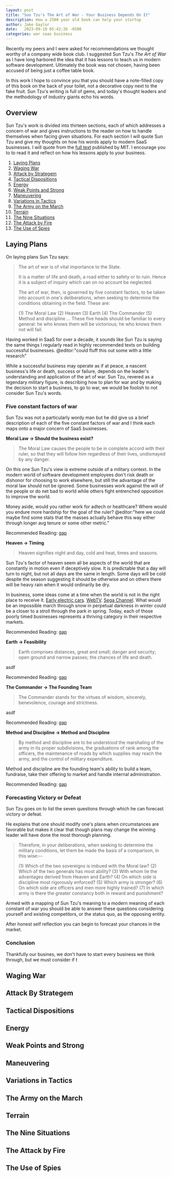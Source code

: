 ```yaml
---
layout: post
title: "Sun Tzu's The Art of War - Your Business Depends On It"
description: How a 2500 year old book can help your startup
author: Jake Gaylor
date:   2023-09-10 05:42:26 -0500
categories: war saas business
---
```


Recently my peers and I were asked for recommendations we thought worthy of a company wide book club. I suggested Sun Tzu's <em>The Art of War</em> as I have long harbored the idea that it has lessons to teach us in modern software development. Ultimately the book was not chosen, having been accused of being just a coffee table book.

In this work I hope to convince you that you should have a note-filled copy of this book on the back of your toilet, not a decorative copy next to the fake fruit. Sun Tzu's writing is full of gems, and today's thought leaders and the methodology of industry giants echo his words.

## Overview

Sun Tzu's work is divided into thirteen sections, each of which addresses a concern of war and gives instructions to the reader on how to handle themselves when facing given situations. For each section I will quote Sun Tzu and give my thoughts on how his words apply to modern SaaS businesses. I will quote from the [full text](http://classics.mit.edu/Tzu/artwar.html) published by MIT. I encourage you to to read it and reflect on how his lessons apply to your business.

1. [Laying Plans](#laying-plans)
1. [Waging War](#waging-war)
1. [Attack by Strategem](#attack-by-strategem)
1. [Tactical Dispositions](#tactical-dispositions)
1. [Energy](#energy)
1. [Weak Points and Strong](#weak-points-and-strong)
1. [Maneuvering](#maneuvering)
1. [Variations in Tactics](#variations-intactics)
1. [The Army on the March](#the-army-on-the-march)
1. [Terrain](#terrain)
1. [The Nine Situations](#the-nine-situations)
1. [The Attack by Fire](#the-attack-by-fire)
1. [The Use of Spies](#the-use-of-spies)

## Laying Plans

On laying plans Sun Tzu says:

> The art of war is of vital importance to the State.
>
> It is a matter of life and death, a road either to safety or to ruin. Hence it is a subject of inquiry which can on no account be neglected.
>
> The art of war, then, is governed by five constant factors, to be taken into account in one's deliberations, when seeking to determine the conditions obtaining in the field. These are:
>
> (1) The Moral Law
> (2) Heaven
> (3) Earth
> (4) The Commander
> (5) Method and discipline
> ...
> These five heads should be familiar to every general: he who knows them will be victorious; he who knows them not will fail. 

Having worked in SaaS for over a decade, it sounds like Sun Tzu is saying the same things I regularly read in highly recommended texts on building successful businesses. @editor:"could fluff this out some with a little research"

While a successful business may operate as if at peace, a nascent business's life or death, success or failure, depends on the leader's understanding and application of the art of war. Sun Tzu, revered as a legendary military figure, is describing how to plan for war and by making the decision to start a business, to go to war, we would be foolish to not consider Sun Tzu's words.

### Five constant factors of war

Sun Tzu was not a particularly wordy man but he did give us a brief description of each of the five constant factors of war and I think each maps onto a major concern of SaaS businesses. 

**Moral Law -> Should the business exist?**

> The Moral Law causes the people to be in complete accord with their ruler, so that they will follow him regardless of their lives, undismayed by any danger.

On this one Sun Tzu's view is extreme outside of a military context. In the modern world of software development employees don't risk death or dishonor for choosing to work elsewhere, but still the advantage of the moral law should not be ignored. Some businesses work against the will of the people or do net bad to world while others fight entrenched opposition to improve the world. 

Money aside, would you rather work for adtech or healthcare? Where would you endure more hardship for the goal of the ruler? @editor:"here we could maybe find some stats that the masses actually behave this way either through longer avg tenure or some other metric."

Recommended Reading: [gap](#)

**Heaven -> Timing**

> Heaven signifies night and day, cold and heat, times and seasons.

Sun Tzu's factor of heaven seem all be aspects of the world that are constantly in motion even if deceptively slow. It is predictable that a day will turn to night, but not all days are the same in length. Some days will be cold despite the season suggesting it should be otherwise and on others there will be heavy rain when it would ordinarily be dry.

In business, some ideas come at a time when the world is not in the right place to receive it. [Early electric cars](https://en.wikipedia.org/wiki/History_of_the_electric_vehicle). [WebTV](https://en.wikipedia.org/wiki/MSN_TV). [Sega Channel](https://en.wikipedia.org/wiki/Sega_Channel). What would be an impossible march through snow in perpetual darkness in winter could be a closer to a stroll through the park in spring. Today, each of those poorly timed businesses represents a thriving category in their respective markets. 

Recommended Reading: [gap](#)

**Earth -> Feasibility**

> Earth comprises distances, great and small; danger and security; open ground and narrow passes; the chances of life and death.

asdf

Recommended Reading: [gap](#)

**The Commander -> The Founding Team**

> The Commander stands for the virtues of wisdom, sincerely, benevolence, courage and strictness.

asdf

Recommended Reading: [gap](#)

**Method and Discipline -> Method and Discipline**

> By method and discipline are to be understood the marshaling of the army in its proper subdivisions, the graduations of rank among the officers, the maintenance of roads by which supplies may reach the army, and the control of military expenditure.

Method and discipline are the founding team's ability to build a team, fundraise, take their offering to market and handle internal administration.

Recommended Reading: [gap](#)

### Forecasting Victory or Defeat

Sun Tzu goes on to list the seven questions through which he can forecast victory or defeat.

He explains that one should modify one's plans when circumstances are favorable but makes it clear that though plans may change the winning leader will have done the most thorough planning.

> Therefore, in your deliberations, when seeking to determine the military conditions, let them be made the basis of a comparison, in this wise:-- 
>
> (1) Which of the two sovereigns is imbued with the Moral law?
> (2) Which of the two generals has most ability?
> (3) With whom lie the advantages derived from Heaven and Earth?
> (4) On which side is discipline most rigorously enforced?
> (5) Which army is stronger?
> (6) On which side are officers and men more highly trained?
> (7) In which army is there the greater constancy both in reward and punishment? 

Armed with a mapping of Sun Tzu's meaning to a modern meaning of each constant of war you should be able to answer these questions considering yourself and existing competitors, or the status quo, as the opposing entity.

After honest self reflection you can begin to forecast your chances in the market. 

### Conclusion

Thankfully our busines, we don't have to start every business we think through, but we must consider if t

## Waging War

## Attack By Strategem

## Tactical Dispositions

## Energy

## Weak Points and Strong

## Maneuvering

## Variations in Tactics

## The Army on the March

## Terrain

## The Nine Situations

## The Attack by Fire

## The Use of Spies






